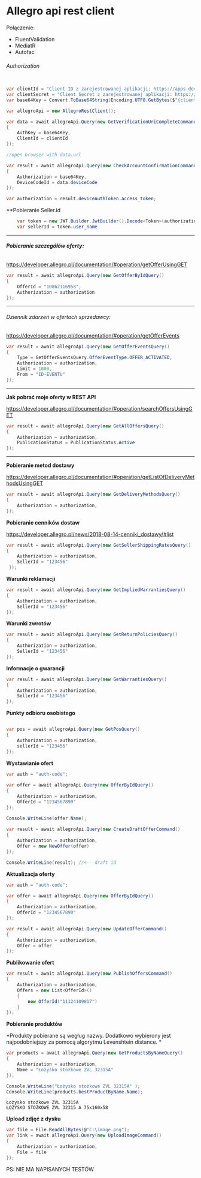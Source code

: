 ﻿# Allegro api rest client

Połączenie:

- FluentValidation
- MediatR
- Autofac

###### Authorization 


```c#

var clientId = "Client ID z zarejestrowanej aplikacji: https://apps.developer.allegro.pl/";
var clientSecret = "Client Secret z zarejestrowanej aplikacji: https://apps.developer.allegro.pl/";
var base64Key = Convert.ToBase64String(Encoding.UTF8.GetBytes($"{clientId}:{clientSecret}"));

var allegroApi = new AllegroRestClient();

var data = await allegroApi.Query(new GetVerificationUriCompleteCommand()
{
    AuthKey = base64Key,
    ClientId = clientId
});

//open browser with data.url

var result = await allegroApi.Query(new CheckAccountConfirmationCommand()
{
    Authorization = base64Key,
    DeviceCodeId = data.deviceCode
});

var authorization = result.deviceAuthToken.access_token;
```

**Pobieranie Seller.id
````c#
    var token = new JWT.Builder.JwtBuilder().Decode<Token>(authorization);
    var sellerId = token.user_name
````
--------------------------------------------------------------------------

###### **Pobieranie szczegółów oferty:**

https://developer.allegro.pl/documentation/#operation/getOfferUsingGET

```C#
var result = await allegroApi.Query(new GetOfferByIdQuery()
{
    OfferId = "10862116958",
    Authorization = authorization
});                
```

--------------------------------------------------------------------------

###### Dziennik zdarzeń w ofertach sprzedawcy:

https://developer.allegro.pl/documentation/#operation/getOfferEvents

```C#
var result = await allegroApi.Query(new GetOfferEventsQuery()
{
    Type = GetOfferEventsQuery.OfferEventType.OFFER_ACTIVATED,
    Authorization = authorization,
    Limit = 1000,
    From = "ID-EVENTU"
});
```

--------------------------------------------------------------------------

**Jak pobrać moje oferty w REST API**

https://developer.allegro.pl/documentation/#operation/searchOffersUsingGET

```C#
var result = await allegroApi.Query(new GetAllOffersQuery()  
{  
    Authorization = authorization,  
    PublicationStatus = PublicationStatus.Active  
});
```

------------------------------------------

**Pobieranie metod dostawy**

https://developer.allegro.pl/documentation/#operation/getListOfDeliveryMethodsUsingGET
```C#
var result = await allegroApi.Query(new GetDeliveryMethodsQuery()
{
    Authorization = authorization,
});
```

**Pobieranie cenników dostaw**

https://developer.allegro.pl/news/2018-08-14-cenniki_dostawy/#list

```c#
var result = await allegroApi.Query(new GetSellerShippingRatesQuery()
{
    Authorization = authorization,
    SellerId = "123456"
 });
```

**Warunki reklamacji**

```c#
var result = await allegroApi.Query(new GetImpliedWarrantiesQuery()
{
    Authorization = authorization,
    SellerId = "123456"
});
```

**Warunki zwrotów**

```c#
var result = await allegroApi.Query(new GetReturnPoliciesQuery()
{
    Authorization = authorization,
    SellerId = "123456"
});
```

**Informacje o gwarancji**

```c#
var result = await allegroApi.Query(new GetWarrantiesQuery()
{
    Authorization = authorization,
    SellerId = "123456"
});
```

**Punkty odbioru osobistego**

```c#

var pos = await allegroApi.Query(new GetPosQuery()
{
    Authorization = authorization,
    sellerId = "123456"
});
```


**Wystawianie ofert**
```c#
var auth = "auth-code";
                
var offer = await allegroApi.Query(new OfferByIdQuery()
{
    Authorization = authorization,
    OfferId = "1234567890"
});

Console.WriteLine(offer.Name);
                
var result = await allegroApi.Query(new CreateDraftOfferCommand()
{
    Authorization = authorization,
    Offer = new NewOffer(offer)
});

Console.WriteLine(result); //<-- draft id
```

**Aktualizacja oferty**
```c#
var auth = "auth-code";

var offer = await allegroApi.Query(new OfferByIdQuery()
{
    Authorization = authorization,
    OfferId = "1234567890"
});

var result = await allegroApi.Query(new UpdateOfferCommand()
{
    Authorization = authorization,
    Offer = offer
});
```

**Publikowanie ofert**

```c#
var result = await allegroApi.Query(new PublishOffersCommand()
{
    Authorization = authorization,
    Offers = new List<OfferId>()
    {
        new OfferId("11124109817")
    }
});
```

**Pobieranie produktów**

*Produkty pobierane są wegług nazwy. Dodatkowo wybierony jest najpodobniejszy za pomocą algorytmu Levenshtein distance. *

```c#
var products = await allegroApi.Query(new GetProductsByNameQuery()
{
    Authorization = authorization,
    Name = "Łożysko stożkowe ZVL 32315A"
});

Console.WriteLine("Łożysko stożkowe ZVL 32315A" );
Console.WriteLine(products.bestProductByName.Name);
```

````text
Łożysko stożkowe ZVL 32315A
ŁOŻYSKO STOŻKOWE ZVL 32315 A 75x160x58
````

**Upload zdjęć z dysku**

````c#
var file = File.ReadAllBytes(@"C:\image.png");
var link = await allegroApi.Query(new UploadImageCommand()
{
    Authorization = authorization,
    File = file
});
````

PS: NIE MA NAPISANYCH TESTÓW
